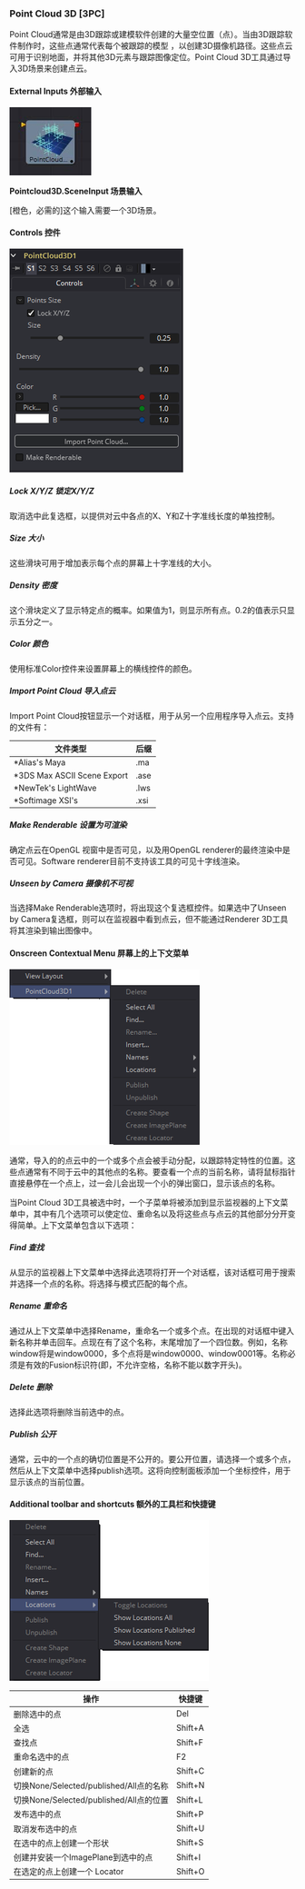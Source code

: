 ### Point Cloud 3D [3PC]

Point Cloud通常是由3D跟踪或建模软件创建的大量空位置（点）。当由3D跟踪软件制作时，这些点通常代表每个被跟踪的模型 ，以创建3D摄像机路径。这些点云可用于识别地面，并将其他3D元素与跟踪图像定位。Point Cloud 3D工具通过导入3D场景来创建点云。

#### External Inputs 外部输入

 ![3PC_tilr](images/3PC_tilr.jpg)

**Pointcloud3D.SceneInput 场景输入** 

[橙色，必需的]这个输入需要一个3D场景。

#### Controls 控件

![3PC_Controls](images/3PC_Controls.png)

##### Lock X/Y/Z 锁定X/Y/Z

取消选中此复选框，以提供对云中各点的X、Y和Z十字准线长度的单独控制。

##### Size 大小

这些滑块可用于增加表示每个点的屏幕上十字准线的大小。

##### Density 密度

这个滑块定义了显示特定点的概率。如果值为1，则显示所有点。0.2的值表示只显示五分之一。

##### Color 颜色

使用标准Color控件来设置屏幕上的横线控件的颜色。

##### Import Point Cloud 导入点云

Import Point Cloud按钮显示一个对话框，用于从另一个应用程序导入点云。支持的文件有：

| 文件类型                    | 后缀 |
| --------------------------- | ---- |
| *Alias's Maya               | .ma  |
| *3DS Max ASCII Scene Export | .ase |
| *NewTek's LightWave         | .lws |
| *Softimage XSI's            | .xsi |

##### Make Renderable 设置为可渲染

确定点云在OpenGL 视窗中是否可见，以及用OpenGL renderer的最终渲染中是否可见。Software renderer目前不支持该工具的可见十字线渲染。

##### Unseen by Camera 摄像机不可视

当选择Make Renderable选项时，将出现这个复选框控件。如果选中了Unseen by Camera复选框，则可以在监视器中看到点云，但不能通过Renderer 3D工具将其渲染到输出图像中。

#### Onscreen Contextual Menu 屏幕上的上下文菜单

![3PC_OnscreenContextualMenu](images/3PC_OnscreenContextualMenu.png)

通常，导入的的点云中的一个或多个点会被手动分配，以跟踪特定特性的位置。这些点通常有不同于云中的其他点的名称。要查看一个点的当前名称，请将鼠标指针直接悬停在一个点上，过一会儿会出现一个小的弹出窗口，显示该点的名称。

当Point Cloud 3D工具被选中时，一个子菜单将被添加到显示监视器的上下文菜单中，其中有几个选项可以使定位、重命名以及将这些点与点云的其他部分分开变得简单。上下文菜单包含以下选项：

##### Find 查找

从显示的监视器上下文菜单中选择此选项将打开一个对话框，该对话框可用于搜索并选择一个点的名称。将选择与模式匹配的每个点。

##### Rename 重命名

通过从上下文菜单中选择Rename，重命名一个或多个点。在出现的对话框中键入新名称并单击回车。点现在有了这个名称，末尾增加了一个四位数。例如，名称window将是window0000，多个点将是window0000、window0001等。名称必须是有效的Fusion标识符(即，不允许空格，名称不能以数字开头)。

##### Delete 删除

选择此选项将删除当前选中的点。

##### Publish 公开

通常，云中的一个点的确切位置是不公开的。要公开位置，请选择一个或多个点，然后从上下文菜单中选择publish选项。这将向控制面板添加一个坐标控件，用于显示该点的当前位置。

#### Additional toolbar and shortcuts 额外的工具栏和快捷键

![3PC_AdditionalToolbarAndShortcuts](images/3PC_AdditionalToolbarAndShortcuts.png)

| 操作                                    | 快捷键  |
| --------------------------------------- | ------- |
| 删除选中的点                            | Del     |
| 全选                                    | Shift+A |
| 查找点                                  | Shift+F |
| 重命名选中的点                          | F2      |
| 创建新的点                              | Shift+C |
| 切换None/Selected/published/All点的名称 | Shift+N |
| 切换None/Selected/published/All点的位置 | Shift+L |
| 发布选中的点                            | Shift+P |
| 取消发布选中的点                        | Shift+U |
| 在选中的点上创建一个形状                | Shift+S |
| 创建并安装一个ImagePlane到选中的点      | Shift+I |
| 在选定的点上创建一个 Locator            | Shift+O |

